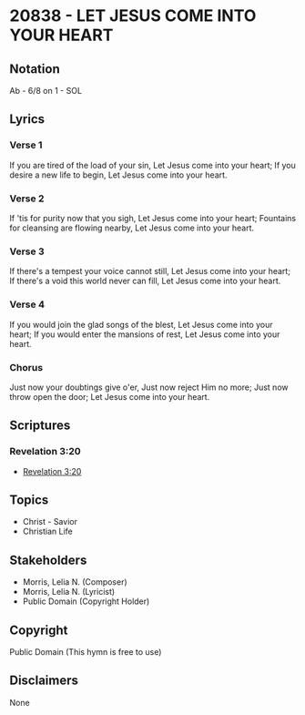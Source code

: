 # 20838 - LET JESUS COME INTO YOUR HEART

## Notation

Ab - 6/8 on 1 - SOL

## Lyrics

### Verse 1

If you are tired of the load of your sin, Let Jesus come into your heart; If you desire a new life to begin, Let Jesus come into your heart.



### Verse 2

If 'tis for purity now that you sigh, Let Jesus come into your heart; Fountains for cleansing are flowing nearby, Let Jesus come into your heart.

### Verse 3

If there's a tempest your voice cannot still, Let Jesus come into your heart; If there's a void this world never can fill, Let Jesus come into your heart.



### Verse 4

If you would join the glad songs of the blest, Let Jesus come into your heart; If you would enter the mansions of rest, Let Jesus come into your heart.

### Chorus

Just now your doubtings give o'er, Just now reject Him no more; Just now throw open the door; Let Jesus come into your heart.


## Scriptures

### Revelation 3:20

- [Revelation 3:20](https://www.biblegateway.com/passage/?search=Revelation%203%3A20)


## Topics

- Christ - Savior
- Christian Life

## Stakeholders

- Morris, Lelia N. (Composer)
- Morris, Lelia N. (Lyricist)
- Public Domain (Copyright Holder)

## Copyright

Public Domain
(This hymn is free to use)

## Disclaimers

None

